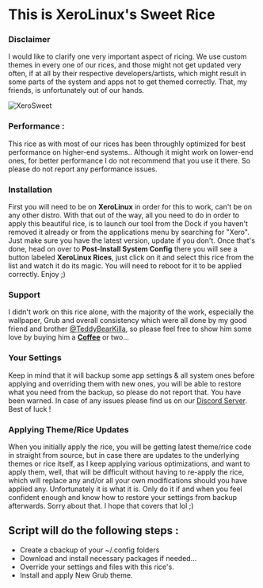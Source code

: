 # This is XeroLinux's Sweet Rice

### Disclaimer

I would like to clarify one very important aspect of ricing. We use custom themes in every one of our rices, and those might not get updated very often, if at all by their respective developers/artists, which might result in some parts of the system and apps not to get themed correctly. That, my friends, is unfortunately out of our hands.

![XeroSweet](https://i.imgur.com/j2DtIrN.jpeg)

### Performance :

This rice as with most of our rices has been throughly optimized for best performance on higher-end systems.. Although it might work on lower-end ones, for better performance I do not recommend that you use it there. So please do not report any performance issues.

### Installation

First you will need to be on **XeroLinux** in order for this to work, can't be on any other distro. With that out of the way, all you need to do in order to apply this beautiful rice, is to launch our tool from the Dock if you haven't removed it already or from the applications menu by searching for "Xero".  Just make sure you have the latest version, update if you don't. Once that's done, head on over to **Post-Install System Config** there you will see a button labeled **XeroLinux Rices**, just click on it and select this rice from the list and watch it do its magic. You will need to reboot for it to be applied correctly. Enjoy ;)

### Support

I didn't work on this rice alone, with the majority of the work, especially the wallpaper, Grub and overall consistency which were all done by my good friend and brother [@TeddyBearKilla](https://github.com/TeddyBearKilla), so please feel free to show him some love by buying him a [**Coffee**](https://ko-fi.com/teddybearkilla) or two...

### Your Settings

Keep in mind that it will backup some app settings & all system ones before applying and overriding them with new ones, you will be able to restore what you need from the backup, so please do not report that. You have been warned. In case of any issues please find us on our [Discord Server](https://discord.gg/Xg6T78ahtK). Best of luck !

### Applying Theme/Rice Updates

When you initially apply the rice, you will be getting latest theme/rice code in straight from source, but in case there are updates to the underlying themes or rice itself, as I keep applying various optimizations, and want to apply them, well, that will be difficult without having to re-apply the rice, which will replace any and/or all your own modifications should you have applied any. Unfortunately it is what it is. Only do it if and when you feel confident enough and know how to restore your settings from backup afterwards. Sorry about that. I hope that covers that lol ;)

## Script will do the following steps :

- Create a cbackup of your ~/.config folders
- Download and install necessary packages if needed...
- Override your settings and files with this rice's.
- Install and apply New Grub theme.

